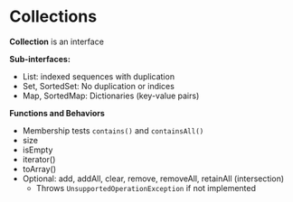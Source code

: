 # Collections

**Collection** is an interface

**Sub-interfaces:**
 - List: indexed sequences with duplication
 - Set, SortedSet: No duplication or indices
 - Map, SortedMap: Dictionaries (key-value pairs)

**Functions and Behaviors**
 - Membership tests `contains()` and `containsAll()`
 - size
 - isEmpty
 - iterator()
 - toArray()
 - Optional: add, addAll, clear, remove, removeAll, retainAll (intersection)
    - Throws `UnsupportedOperationException` if not implemented